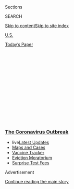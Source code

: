 <div id="app">

<div id="standalone-header">

<div class="interactive-masthead NYTAppHideMasthead css-qz70u6 e1suatyy0">

<div class="section css-ui9rw0 e1suatyy2">

<div class="css-eph4ug er09x8g0">

<div class="css-6n7j50">

</div>

<span class="css-1dv1kvn">Sections</span>

<div class="css-10488qs">

<span class="css-1dv1kvn">SEARCH</span>

</div>

[Skip to content](#site-content)[Skip to site
index](#site-index)

</div>

<div id="masthead-section-label" class="css-1wr3we4 eaxe0e00">

[U.S.](https://www.nytimes3xbfgragh.onion/section/us)

</div>

<div class="css-10698na e1huz5gh0">

</div>

</div>

<div id="masthead-bar-one" class="section hasLinks css-15hmgas e1csuq9d3">

<div class="css-uqyvli e1csuq9d0">

</div>

<div class="css-1uqjmks e1csuq9d1">

</div>

<div class="css-9e9ivx">

[](https://myaccount.nytimes3xbfgragh.onion/auth/login?response_type=cookie&client_id=vi)

</div>

<div class="css-1bvtpon e1csuq9d2">

[Today’s
Paper](https://www.nytimes3xbfgragh.onion/section/todayspaper)

</div>

</div>

</div>

<div class="css-1aor85t" style="opacity:0.000000001;z-index:-1;visibility:hidden">

<div class="css-1hqnpie">

<div class="css-epjblv">

<span class="css-17xtcya">[U.S.](/section/us)</span><span class="css-x15j1o">|</span><span class="css-fwqvlz">See
Which States and Cities Have Told Residents to Stay at
Home</span>

</div>

<div class="css-k008qs">

<div class="css-1iwv8en">

<span class="css-18z7m18"></span>

<div>

</div>

</div>

<span class="css-1n6z4y">https://nyti.ms/2y5j9LN</span>

<div class="css-1705lsu">

<div class="css-4xjgmj">

<div class="css-4skfbu" data-role="toolbar" data-aria-label="Social Media Share buttons, Save button, and Comments Panel with current comment count" data-testid="share-tools">

  - 
  - 
  - 
  - 
    
    <div class="css-6n7j50">
    
    </div>

  - 
  - 

</div>

</div>

</div>

</div>

</div>

</div>

<div class="css-mij9hh">

<div class="css-l9svim">

### [<span class="css-pa1jbp"><span class="css-1rxm0ex">The Coronavirus</span><span class="css-1rxm0ex"> Outbreak</span></span>](https://www.nytimes3xbfgragh.onion/news-event/coronavirus?name=styln-coronavirus-national&region=TOP_BANNER&block=storyline_menu_recirc&action=click&pgtype=Interactive&impression_id=dadc2200-f2ba-11ea-841f-fb518d5e9681&variant=undefined)

  - <span class="css-ousu42"><span class="css-12clwdu">live</span>[Latest
    Updates](https://www.nytimes3xbfgragh.onion/2020/09/09/world/covid-19-coronavirus.html?name=styln-coronavirus-national&region=TOP_BANNER&block=storyline_menu_recirc&action=click&pgtype=Interactive&impression_id=dadc2201-f2ba-11ea-841f-fb518d5e9681&variant=undefined)</span>
  - <span class="css-ousu42">[Maps and
    Cases](https://www.nytimes3xbfgragh.onion/interactive/2020/us/coronavirus-us-cases.html?name=styln-coronavirus-national&region=TOP_BANNER&block=storyline_menu_recirc&action=click&pgtype=Interactive&impression_id=dadc2202-f2ba-11ea-841f-fb518d5e9681&variant=undefined)</span>
  - <span class="css-ousu42">[Vaccine
    Tracker](https://www.nytimes3xbfgragh.onion/interactive/2020/science/coronavirus-vaccine-tracker.html?name=styln-coronavirus-national&region=TOP_BANNER&block=storyline_menu_recirc&action=click&pgtype=Interactive&impression_id=dadc4910-f2ba-11ea-841f-fb518d5e9681&variant=undefined)</span>
  - <span class="css-ousu42">[Eviction
    Moratorium](https://www.nytimes3xbfgragh.onion/2020/09/02/your-money/eviction-moratorium-covid.html?name=styln-coronavirus-national&region=TOP_BANNER&block=storyline_menu_recirc&action=click&pgtype=Interactive&impression_id=dadc4911-f2ba-11ea-841f-fb518d5e9681&variant=undefined)</span>
  - <span class="css-ousu42">[Surprise Test
    Fees](https://www.nytimes3xbfgragh.onion/2020/09/09/upshot/coronavirus-surprise-test-fees.html?name=styln-coronavirus-national&region=TOP_BANNER&block=storyline_menu_recirc&action=click&pgtype=Interactive&impression_id=dadc4912-f2ba-11ea-841f-fb518d5e9681&variant=undefined)</span>

</div>

</div>

<div id="top-wrapper" class="css-1sy8kpn">

<div id="top-slug" class="css-l9onyx">

Advertisement

</div>

[Continue reading the main
story](#after-top)

<div class="ad top-wrapper" style="text-align:center;height:100%;display:block;min-height:250px">

<div id="top" class="place-ad" data-position="top" data-size-key="top">

</div>

</div>

<div id="after-top">

</div>

</div>

<div class="css-11kjks6" data-role="region" data-aria-label="comments panel" tabindex="-1">

<div class="css-1h21wu5">

<div class="css-akb3vb">

<div>

<div class="css-1yip8nf">

## [Comments](#commentsContainer)

[See Which States and Cities Have Told Residents to Stay at Home]()[Skip
to Comments]()

<div class="css-c32q7m">

The comments section is closed. To submit a letter to the editor for
publication, write to <letters@NYTimes.com>.

</div>

</div>

<div class="css-1bxnhxc">

</div>

<div class="css-1yip8nf">

</div>

</div>

</div>

</div>

</div>

</div>

<div id="site-content" data-role="main">

# See Which States and Cities Have Told Residents to Stay at Home

<div class="css-1vegfwe interactive-byline-container">

By [<span class="css-1baulvz" itemprop="name">Sarah
Mervosh</span>](https://www.nytimes3xbfgragh.onion/by/sarah-mervosh),
[<span class="css-1baulvz" itemprop="name">Denise
Lu</span>](https://www.nytimes3xbfgragh.onion/by/denise-lu) and
[<span class="css-1baulvz last-byline" itemprop="name">Vanessa
Swales</span>](https://www.nytimes3xbfgragh.onion/by/vanessa-swales)Updated
April 20,
2020

</div>

<div id="interactive-standalone-sharetools" class="css-wkcogx">

<div>

<div class="interactive-sharetools css-9z2bwm" data-role="toolbar" data-aria-label="Social Media Share buttons, Save button, and Comments Panel with current comment count" data-testid="share-tools">

  - 
  - 
  - 
  - 
    
    <div class="css-6n7j50">
    
    </div>

  - *<span class="css-1dtr3u3">221</span>*

</div>

</div>

</div>

<div id="coronavirus-stay-at-home-order" class="section interactive-standard interactive-content interactive-size-scoop css-uc81c" data-id="100000007050012">

<div class="css-17ih8de interactive-body">

<div class="g-story g-freebird g-max-limit" data-prd-dropzone-below-masthead="100000006938224" data-preview-slug="2020-03-23-stay-at-home-orders">

This page is no longer being updated. Visit [this
page](https://www.nytimes3xbfgragh.onion/interactive/2020/us/states-reopen-map-coronavirus.html)
to see the latest.

<div class="g-asset g-graphic" style="max-width: 945px">

<div class="map-container isloading">

<div class="mapkey-container">

<div class="mapkey-wrap">

<span class="swatch full"><span></span> Statewide order</span>
<span class="swatch partial"><span></span> Order in parts of
state</span>

</div>

Click a state to see more detail

</div>

<div class="map-wrap">

</div>

</div>

</div>

In a desperate race to stunt the spread of the coronavirus, millions of
Americans have been asked to do what would have been unthinkable only a
few months ago: Don’t go to work, don’t go to school, don’t leave the
house at all, unless you have to.

The directives to keep people at home, which [began in
California](https://www.nytimes3xbfgragh.onion/2020/03/20/us/coronavirus-california-stay-at-home-order.html)
in mid-March, quickly swept the nation. Today, residents in a vast
majority of states, [the Navajo
Nation](https://navajotimes.com/reznews/covid-cases-now-at-29-people-not-heeding-stay-at-home-warning/)
and many cities and counties are under instructions to stay at home as
much as possible, in an act of solidarity that public health experts say
is crucial to controlling the virus.

<div class="g-asset g-graphic g-summary" style="max-width: 600px">

This means at least <span class="sum-pop">316 million people</span> in
at least <span class="sum-state">42 states</span>,
<span class="sum-county">three counties</span>,
<span class="sum-city">10 cities</span>, <span class="sum-D.C.">the
District of Columbia</span> and <span class="sum-territory">Puerto
Rico</span> are being urged to stay home.

</div>

See how the directives spread across the country:

<div class="g-asset g-graphic" style="max-width: 1050px">

<div class="multiples-container">

</div>

<div class="g-source">

<span class="g-credit">Source: Times research, local governments and
news reports.</span>

</div>

</div>

The orders — or lack thereof — have divided the American public. In a
handful of more rural states — Arkansas, Iowa, Nebraska, North Dakota
and South Dakota — governors held off on imposing stay-at-home orders,
favoring other restrictions [amid intense pressure to take stricter
action](https://www.nytimes3xbfgragh.onion/2020/04/03/us/coronavirus-states-without-stay-home.html).
A few other states have partial orders in place, issued locally by
cities or counties.

In other states, the orders to stay at home have lasted for weeks,
drawing political ire and intensifying concerns about the economy. Some
conservative demonstrators have even taken to statehouses and city
streets, [in defiance of the stay-at-home orders they are
protesting](https://www.nytimes3xbfgragh.onion/2020/04/16/us/coronavirus-rules-protests.html).

Still, the number of Americans under instructions to stay at home has
persisted at an astonishing level this spring, accounting for a stunning
95 percent of the population.

Here is a guide to how the orders affect each state in the list below.

<div class="g-asset g-graphic" style="max-width: 600px">

<div class="select-wrap">

Choose a state Alabama Alaska Arizona California Colorado Connecticut
Delaware District of Columbia Florida Georgia Hawaii Idaho Illinois
Indiana Kansas Kentucky Louisiana Maine Maryland Massachusetts Michigan
Minnesota Mississippi Missouri Montana Nevada New Hampshire New Jersey
New Mexico New York North Carolina Ohio Oklahoma Oregon Pennsylvania
Puerto Rico Rhode Island South Carolina Tennessee Texas Utah Vermont
Virginia Washington West Virginia Wisconsin Wyoming

</div>

</div>

<div class="g-asset g-graphic" style="max-width: 600px">

<div class="list-wrap">

<div id="item-AL" class="state-wrap statewide" data-state="AL">

### Alabama <span class="l-population">About 4.9 million people</span>

Gov. Kay Ivey had resisted a statewide order, saying that she wanted to
balance the health of the state's residents with the health of the
economy. "We are not California," she said on a conference call with
reporters, according to AL.com. But after Birmingham, the largest city
in the state, issued a shelter-in-place order for its residents, and
amid growing pressure, the governor issued a statewide order. “You need
to understand we are past urging people to stay at home," she said. "It
is now the law.”

<div class="place-wrap" data-place="">

Stay at home<span class="l-date">, effective April 4 at 5 p.m.</span>

<span class="l-link linklocalnews">[Read local
coverage](https://www.al.com/news/2020/04/gov-kay-ivey-to-give-update-on-coronavirus-response.html)</span>

</div>

</div>

<div id="item-AK" class="state-wrap statewide" data-state="AK">

### Alaska <span class="l-population">About 737,000 people</span>

"We crossed a line today," Gov. Mike Dunleavy said, issuing instructions
for people to stay home or remain six feet or more from one another when
outside. The mayor of Anchorage had previously asked residents to
"hunker down."

<div class="place-wrap" data-place="">

Stay at home<span class="l-date">, effective March 28 at 5 p.m.</span>

<span class="l-link linkorder">[See
announcement](http://dhss.alaska.gov/News/Documents/press/2020/FAQs_03272020-SOA-COVID-19-Health-Mandate-011-012.pdf)</span>
| <span class="s-link linklocalnews">[Read local
coverage](https://www.adn.com/alaska-news/2020/03/27/anchorage-sees-first-covid-19-death-in-alaska-hospital-officials-say/)</span>

</div>

</div>

<div id="item-AZ" class="state-wrap statewide" data-state="AZ">

### Arizona <span class="l-population">About 7.2 million people</span>

Gov. Doug Ducey said he issued the order at the recommendation of health
officials. "I’m grateful to everyone making adjustments to fight this
virus and protect others," he said. "We need to keep these efforts up."

<div class="place-wrap" data-place="">

Stay at home<span class="l-date">, effective March 31 at 5 p.m.</span>

<span class="l-link linkorder">[See
announcement](https://azgovernor.gov/governor/news/2020/03/new-executive-order-stay-home-stay-healthy-stay-connected)</span>
| <span class="s-link linklocalnews">[Read local
coverage](https://www.azcentral.com/story/news/local/arizona-health/2020/03/30/arizona-coronavirus-stay-home-order-issued-gov-doug-ducey/5088109002/)</span>

</div>

</div>

<div id="item-CA" class="state-wrap statewide" data-state="CA">

### California <span class="l-population">About 39.6 million people</span>

California, America’s most populous state, was the first to order all
residents to stay home. Others quickly followed suit. “This is not a
permanent state, this is a moment in time,” Gov. Gavin Newsom said. “We
will look back at these decisions as pivotal.”

<div class="place-wrap" data-place="">

Stay at home<span class="l-date">, effective March 19</span>

<span class="l-link linkorder">[See
announcement](https://covid19.ca.gov/img/Executive-Order-N-33-20.pdf)</span>
| <span class="s-link linklocalnews">[Read local
coverage](https://www.latimes.com/california/story/2020-03-20/coronavirus-and-california-landmarks-empty-and-surreal)</span>

</div>

</div>

<div id="item-CO" class="state-wrap statewide" data-state="CO">

### Colorado <span class="l-population">About 5.7 million people</span>

A number of counties and cities in the state, including Denver and
Boulder, had issued their own stay-at-home orders, but Gov. Jared Polis
also issued a statewide order, reiterating the need for everyone to stay
at home. “We owe it to ourselves and our fellow Americans in order to
save lives,” he said.

<div class="place-wrap" data-place="">

Stay at home<span class="l-date">, effective March 26 at 6 a.m.</span>

<span class="l-link linkorder">[See
announcement](https://twitter.com/GovofCO/status/1242943191394877441?s=20)</span>
| <span class="s-link linklocalnews">[Read local
coverage](https://gazette.com/news/colorado-stay-at-home-order-issued-by-gov-polis-wednesday/article_7b3e0834-6ed7-11ea-84db-678f7b49011f.html)</span>

</div>

</div>

<div id="item-CT" class="state-wrap statewide" data-state="CT">

### Connecticut <span class="l-population">About 3.6 million people</span>

“At this critical time it is essential that everyone just stay home,”
Gov. Ned Lamont said.

<div class="place-wrap" data-place="">

Stay at home<span class="l-date">, effective March 23 at 8 p.m.</span>

<span class="l-link linkorder">[See
announcement](https://portal.ct.gov/Office-of-the-Governor/News/Press-Releases/2020/03-2020/Governor-Lamont-Signs-Executive-Order-Asking-Connecticut-Businesses-and-Residents-Stay-Safe)</span>
| <span class="s-link linklocalnews">[Read local
coverage](https://www.courant.com/coronavirus/hc-news-coronavirus-update-0320-20200320-m5oro7ss3vb3nlqsormcmt6nty-story.html)</span>

</div>

</div>

<div id="item-DE" class="state-wrap statewide" data-state="DE">

### Delaware <span class="l-population">About 973,000 people</span>

“I don’t want Delaware to be the example of what not to do in response
to this crisis,” Gov. John Carney said.

<div class="place-wrap" data-place="">

Shelter in place<span class="l-date">, effective March 24 at 8
a.m.</span>

<span class="l-link linkorder">[See
announcement](https://governor.delaware.gov/wp-content/uploads/sites/24/2020/03/Fifth-Modification-to-State-of-Emergency-03222020.pdf)</span>
| <span class="s-link linklocalnews">[Read local
coverage](https://www.delawareonline.com/story/news/coronavirus-in-delaware/2020/03/22/coronavirus-delaware-count-up-47-confirmed-cases-state/2894015001/)</span>

</div>

</div>

<div id="item-DC" class="state-wrap statewide" data-state="DC">

### District of Columbia <span class="l-population">About 702,000 people</span>

Mayor Muriel E. Bowser issued a stay-at-home order for all residents,
joining the nearby states of Maryland and Virginia in a move that
virtually shut down the nation's capital region. "Many people want to
know how they can help right now," the mayor said. "For most people this
is how — by staying home."

<div class="place-wrap" data-place="">

Stay at home<span class="l-date">, effective April 1 at 12:01
a.m.</span>

<span class="l-link linkorder">[See
announcement](https://coronavirus.dc.gov/stayhome)</span> |
<span class="s-link linklocalnews">[Read local
coverage](https://www.washingtonpost.com/dc-md-va/2020/03/30/coronavirus-dc-maryland-virginia-live-updates/)</span>

</div>

</div>

<div id="item-FL" class="state-wrap statewide" data-state="FL">

### Florida <span class="l-population">About 21.5 million people</span>

Gov. Ron DeSantis, who for weeks resisted more stringent statewide
measures even as cities and counties took action, announced that he
would order the state’s more than 21 million residents to largely stay
at home. The governor said he started coming around to the necessity of
a statewide order once the White House extended national guidelines to
combat the coronavirus until April 30. “To me, that was, ’People aren’t
just going to back to work,’” Mr. DeSantis said at a news conference in
Tallahassee, the state capital. “That’s a national pause button.”

<div class="place-wrap" data-place="">

Stay at home<span class="l-date">, effective April 3 at 12:01
a.m.</span>

<span class="l-link linklocalnews">[Read local
coverage](https://www.tampabay.com/news/health/2020/04/01/florida-gov-ron-desantis-issues-statewide-stay-at-home-order/)</span>

</div>

</div>

<div id="item-GA" class="state-wrap statewide" data-state="GA">

### Georgia <span class="l-population">About 10.6 million people</span>

Gov. Brian Kemp announced that he would issue a statewide order for all
residents to shelter in place, following a similar stay-at-home order in
Atlanta and other areas. He said he made the decision, in part, after
learning that many people without symptoms are transmitting the virus.
"At this point," he said, "I think it's the right thing to do."

<div class="place-wrap" data-place="">

Shelter in place<span class="l-date">, effective April 3</span>

<span class="l-link linklocalnews">[Read local
coverage](https://www.ajc.com/blog/politics/breaking-georgia-governor-orders-shelter-place-curb-coronavirus/vdAoWkjq39W2usr9e8W8BL/)</span>

</div>

</div>

<div id="item-HI" class="state-wrap statewide" data-state="HI">

### Hawaii <span class="l-population">About 1.4 million people</span>

As in other states, there are exceptions to the stay-at-home order in
Hawaii, including leaving the house to go surfing and swimming. But the
governor's office said violations could be punishable by a fine of up to
$5,000, or as much as one year in jail. “The threat of COVID-19 is
unprecedented and requires aggressive action," Gov. David Ige said.

<div class="place-wrap" data-place="">

Stay at home<span class="l-date">, effective March 25 at 12:01
a.m.</span>

<span class="l-link linkorder">[See
announcement](https://governor.hawaii.gov/wp-content/uploads/2020/03/2003162-ATG_Third-Supplementary-Proclamation-for-COVID-19-signed.pdf)</span>
| <span class="s-link linklocalnews">[Read local
coverage](https://www.hawaiinewsnow.com/2020/03/24/live-governor-expected-issue-statewide-stay-at-home-order-coronavirus-cases-swell/)</span>

</div>

</div>

<div id="item-ID" class="state-wrap statewide" data-state="ID">

### Idaho <span class="l-population">About 1.8 million people</span>

“Our health care and public safety workers are putting themselves in
harm’s way to respond to the coronavirus emergency, and we owe it to
them to do our part by following this statewide stay-home order,” Gov.
Brad Little said.

<div class="place-wrap" data-place="">

Stay at home<span class="l-date">, effective March 25 at 1:30
p.m.</span>

<span class="l-link linkorder">[See
announcement](https://coronavirus.idaho.gov/statewide-stay-home-order/)</span>
| <span class="s-link linklocalnews">[Read local
coverage](https://amp.idahostatesman.com/news/coronavirus/article241495446.html)</span>

</div>

</div>

<div id="item-IL" class="state-wrap statewide" data-state="IL">

### Illinois <span class="l-population">About 12.7 million people</span>

“I don’t come to this decision easily,” Gov. J.B. Pritzker said. “I
fully recognize that, in some cases, I am choosing between people’s
lives and saving people’s livelihood. But ultimately, you can’t have a
livelihood if you don’t have your life.”

<div class="place-wrap" data-place="">

Stay at home<span class="l-date">, effective March 21 at 5 p.m.</span>

<span class="l-link linkorder">[See
announcement](https://www2.illinois.gov/Pages/news-item.aspx?ReleaseID=21288)</span>
| <span class="s-link linklocalnews">[Read local
coverage](https://www.chicagotribune.com/coronavirus/ct-coronavirus-illinois-shelter-in-place-lockdown-order-20200320-teedakbfw5gvdgmnaxlel54hau-story.html)</span>

</div>

</div>

<div id="item-IN" class="state-wrap statewide" data-state="IN">

### Indiana <span class="l-population">About 6.7 million people</span>

Gov. Eric J. Holcomb asked "Hoosiers to hunker down." He added: “You
must be part of the solution, not the problem.”

<div class="place-wrap" data-place="">

Stay at home<span class="l-date">, effective March 24 at 11:59
p.m.</span>

<span class="l-link linkorder">[See
announcement](https://www.in.gov/gov/3232.htm)</span> |
<span class="s-link linklocalnews">[Read local
coverage](https://www.indystar.com/story/news/health/2020/03/23/indiana-coronavirus-updates-indianapolis-covid-19-latest-news/2896967001/)</span>

</div>

</div>

<div id="item-KS" class="state-wrap statewide" data-state="KS">

### Kansas <span class="l-population">About 2.9 million people</span>

After several municipalities in Kansas issued stay-at-home instructions
in quick succession, including in the greater Kansas City region, Gov.
Laura Kelly issued a statewide order. "While I left these decisions to
local health departments as long as possible," she said, "the reality is
that the patchwork approach that has developed is inconsistent and is a
recipe for chaos."

<div class="place-wrap" data-place="">

Stay at home<span class="l-date">, effective March 30 at 12:01
a.m.</span>

<span class="l-link linkorder">[See
announcement](https://governor.kansas.gov/governor-kelly-issues-temporary-statewide-stay-home-order-in-ongoing-effort-to-combat-covid-19/)</span>
| <span class="s-link linklocalnews">[Read local
coverage](https://www.cjonline.com/news/20200328/kansas-coronavirus-update-gov-laura-kelly-imposes-statewide-stay-at-home-order-state-logs-5th-death-261-cases)</span>

</div>

</div>

<div id="item-KY" class="state-wrap statewide" data-state="KY">

### Kentucky <span class="l-population">About 4.5 million people</span>

Gov. Andy Beshear ordered all non-essential businesses to stop operating
in-person services by March 26 and urged residents to stay "healthy at
home." In a news conference on March 27, he clarified that the state's
campaign amounted to telling residents to stay home. "That doesn't mean
you need to cower down in your home," he said. But "you stay at home,
unless you are getting groceries or other supplies that you may need." 

<div class="place-wrap" data-place="">

Healthy at home<span class="l-date">, effective March 26 at 8
p.m.</span>

<span class="l-link linkorder">[See
announcement](https://kentucky.gov/Pages/Activity-stream.aspx?n=GovernorBeshear&prId=105)</span>
| <span class="s-link linklocalnews">[Read local
coverage](https://www.courier-journal.com/story/news/local/2020/03/23/coronavirus-kentucky-healthy-at-home-shelter-in-place-andy-beshear/2899060001/)</span>

</div>

</div>

<div id="item-LA" class="state-wrap statewide" data-state="LA">

### Louisiana <span class="l-population">About 4.6 million people</span>

“If we want to flatten the curve, we have to take action today,” Gov.
John Bel Edwards said. New Orleans had previously issued its own order.

<div class="place-wrap" data-place="">

Stay at home<span class="l-date">, effective March 23 at 5 p.m.</span>

<span class="l-link linkorder">[See
announcement](https://gov.louisiana.gov/assets/Proclamations/2020/JBE-33-2020.pdf)</span>
| <span class="s-link linklocalnews">[Read local
coverage](https://www.theadvocate.com/baton_rouge/news/coronavirus/article_922869e8-6c6d-11ea-aeee-6b6fd5e8f4bd.html)</span>

</div>

</div>

<div id="item-ME" class="state-wrap statewide" data-state="ME">

### Maine <span class="l-population">About 1.3 million people</span>

“We are in the midst of one of the greatest public health crises this
world has seen in more than a century," Gov. Janet Mills said. "This
virus will continue to sicken people across our state; our cases will
only grow, and more people will die. I say this to be direct, to be as
honest with you as I can. Because saving lives will depend on us.”

<div class="place-wrap" data-place="">

Stay at home<span class="l-date">, effective April 2 at 12:01
a.m.</span>

<span class="l-link linkorder">[See
announcement](https://www.maine.gov/governor/mills/sites/maine.gov.governor.mills/files/inline-files/An%20Order%20Regarding%20Further%20Restrictions%20on%20Public%20Contact%20and%20Movement%2C%20Schools%2C%20Vehicle%20Travel%20and%20Retail%20Business%20Operations.pdf)</span>
| <span class="s-link linklocalnews">[Read local
coverage](https://www.wabi.tv/content/news/Gov-Mills-issues-stay-at-home-order-for-Maine-569260011.html)</span>

</div>

</div>

<div id="item-MD" class="state-wrap statewide" data-state="MD">

### Maryland <span class="l-population">About 6 million people</span>

Citing a drastic uptick in cases and deaths in Maryland and the United
States, Gov. Larry Hogan issued a statewide stay-at-home order. "We are
no longer asking or suggesting that Marylanders stay home," he said. "We
are directing them to do so."

<div class="place-wrap" data-place="">

Stay at home<span class="l-date">, effective March 30 at 8 p.m.</span>

<span class="l-link linkorder">[See
announcement](https://governor.maryland.gov/2020/03/30/as-covid-19-crisis-escalates-in-capital-region-governor-hogan-issues-stay-at-home-order-effective-tonight/)</span>
| <span class="s-link linklocalnews">[Read local
coverage](https://www.baltimoresun.com/coronavirus/bs-md-stay-at-home-hogan-covid-19-20200330-pmid22rvirdwbppx4xpgjadoim-story.html)</span>

</div>

</div>

<div id="item-MA" class="state-wrap statewide" data-state="MA">

### Massachusetts <span class="l-population">About 6.9 million people</span>

Gov. Charlie Baker stopped short of declaring a formal order, but
announced an advisory for residents to stay home. “I do not believe I
can or should order U.S. citizens to be confined to their home for days
on end,” he said. “It doesn’t make sense from a public health point of
view, and it’s not realistic.”

<div class="place-wrap" data-place="">

Stay at home advisory<span class="l-date">, effective March 24 at 12
p.m.</span>

<span class="l-link linkorder">[See
announcement](https://www.mass.gov/news/governor-charlie-baker-orders-all-non-essential-businesses-to-cease-in-person-operation)</span>
| <span class="s-link linklocalnews">[Read local
coverage](https://www.bostonglobe.com/2020/03/23/metro/list-what-can-stay-open-during-bakers-stay-at-home-advisory/)</span>

</div>

</div>

<div id="item-MI" class="state-wrap statewide" data-state="MI">

### Michigan <span class="l-population">About 10 million people</span>

“Without a comprehensive national strategy, we, the states, must take
action,” Gov. Gretchen Whitmer said, urging residents to stay home.

<div class="place-wrap" data-place="">

Stay at home<span class="l-date">, effective March 24 at 12:01
a.m.</span>

<span class="l-link linkorder">[See
announcement](https://www.michigan.gov/whitmer/0,9309,7-387-90499_90705-522626--,00.html)</span>
| <span class="s-link linklocalnews">[Read local
coverage](https://www.freep.com/story/news/local/michigan/2020/03/23/michigan-shelter-in-place-order-coronavirus/2887578001/)</span>

</div>

</div>

<div id="item-MN" class="state-wrap statewide" data-state="MN">

### Minnesota <span class="l-population">About 5.6 million people</span>

Gov. Tim Walz emphasized the need to slow the spread of the virus over
time and not overwhelm hospitals in Minnesota. "We are asking you —
because it is going to take cooperation and collaboration — stay home,"
he said.

<div class="place-wrap" data-place="">

Stay at home<span class="l-date">, effective March 27 at 11:59
p.m.</span>

<span class="l-link linkorder">[See
announcement](https://mn.gov/governor/covid-19/)</span> |
<span class="s-link linklocalnews">[Read local
coverage](https://www.startribune.com/gov-tim-walz-to-order-new-covid-19-restrictions-on-minnesotans/569095212/)</span>

</div>

</div>

<div id="item-MS" class="state-wrap statewide" data-state="MS">

### Mississippi <span class="l-population">About 3 million people</span>

Gov. Tate Reeves announced a shelter-in-place order and asked all
residents to take enforcement seriously. "If you will self-enforce this,
it will go a long way to slowing the spread," he said.

<div class="place-wrap" data-place="">

Shelter in place<span class="l-date">, effective April 3 at 5
p.m.</span>

<span class="l-link linkorder">[See
announcement](https://yallpolitics.com/2020/04/01/mississippi-governor-tate-reeves-orders-statewide-shelter-at-home/unnamed-13-2/)</span>
| <span class="s-link linklocalnews">[Read local
coverage](https://yallpolitics.com/2020/04/01/mississippi-governor-tate-reeves-orders-statewide-shelter-in-place/)</span>

</div>

</div>

<div id="item-MO" class="state-wrap statewide" data-state="MO">

### Missouri <span class="l-population">About 6.1 million people</span>

Residents in the Kansas City, St. Louis and St. Louis County areas were
among those under instructions to stay at home before Gov. Mike Parson
issued a statewide order. The governor had previously rejected the step,
but issued the order to "stay ahead of the battle."

<div class="place-wrap" data-place="">

Stay at home<span class="l-date">, effective April 6 at 12:01
a.m.</span>

<span class="l-link linkorder">[See
announcement](https://twitter.com/GovParsonMO/status/1246196795107160064?s=20)</span>
| <span class="s-link linklocalnews">[Read local
coverage](https://www.kansascity.com/news/politics-government/article241743921.html)</span>

</div>

</div>

<div id="item-MT" class="state-wrap statewide" data-state="MT">

### Montana <span class="l-population">About 1.1 million people</span>

"We cannot rebuild our economic strength without doing everything we can
now to flatten the curve and slow the spread of this virus," Gov. Steve
Bullock said.

<div class="place-wrap" data-place="">

Stay at home<span class="l-date">, effective March 28 at 12:01
a.m.</span>

<span class="l-link linkorder">[See
announcement](https://covid19.mt.gov/Portals/223/Documents/Stay%20at%20Home%20Directive.pdf?ver=2020-03-26-173332-177)</span>
| <span class="s-link linklocalnews">[Read local
coverage](https://helenair.com/news/state-and-regional/govt-and-politics/montana-sees-first-covid--death-residents-ordered-to-stay/article_f92d251e-cfe6-5e99-ab9f-0aa9dd433b91.html)</span>

</div>

</div>

<div id="item-NV" class="state-wrap statewide" data-state="NV">

### Nevada <span class="l-population">About 3.1 million people</span>

Gov. Steve Sisolak had shut down all nonessential businesses and
encouraged residents to stay home for weeks before issuing a formal
order, codifying a message he had been trying to send for weeks: "STAY
HOME for our State," he said on Twitter.

<div class="place-wrap" data-place="">

Stay at home<span class="l-date">, effective April 1</span>

<span class="l-link linkorder">[See
announcement](https://nvhealthresponse.nv.gov/wp-content/uploads/2020/04/Declaration-of-Emergency-Directive-010-Stay-at-Home-3-31-20.pdf)</span>
| <span class="s-link linklocalnews">[Read local
coverage](https://www.reviewjournal.com/news/politics-and-government/nevada/sisolak-issues-stay-at-home-order-1996415/)</span>

</div>

</div>

<div id="item-NH" class="state-wrap statewide" data-state="NH">

### New Hampshire <span class="l-population">About 1.4 million people</span>

Gov. Chris Sununu had earlier described a stay-at-home order as not a
"practical ask" of residents, but later put one in place. "We can't
stress this enough — you should stay at your house unless absolutely
necessary," he said.

<div class="place-wrap" data-place="">

Stay at home<span class="l-date">, effective March 27 at 11:59
p.m.</span>

<span class="l-link linkorder">[See
announcement](https://www.governor.nh.gov/news-media/emergency-orders/documents/emergency-order-17-1.pdf)</span>
| <span class="s-link linklocalnews">[Read local
coverage](https://www.concordmonitor.com/Thursday-update-NH-covid-cases-disease-spread-33554702)</span>

</div>

</div>

<div id="item-NJ" class="state-wrap statewide" data-state="NJ">

### New Jersey <span class="l-population">About 8.9 million people</span>

“We know the virus spreads through person-to-person contact, and the
best way to prevent further exposure is to limit our public
interactions,” Gov. Phil Murphy said.

<div class="place-wrap" data-place="">

Stay at home<span class="l-date">, effective March 21 at 9 p.m.</span>

<span class="l-link linkorder">[See
announcement](https://nj.gov/infobank/eo/056murphy/pdf/EO-107.pdf)</span>
| <span class="s-link linklocalnews">[Read local
coverage](https://www.nj.com/coronavirus/2020/03/new-jersey-lockdown-rules-what-residents-need-to-know-about-stay-at-home-order.html)</span>

</div>

</div>

<div id="item-NM" class="state-wrap statewide" data-state="NM">

### New Mexico <span class="l-population">About 2.1 million people</span>

Addressing questions about whether she was issuing a shelter-in-place
order, Gov. Michelle Lujan Grisham said that “the tantamount effect of
what we’re doing is basically the same.” She added: “This is quite
frankly an instruction to stay home.”

<div class="place-wrap" data-place="">

Stay at home<span class="l-date">, effective March 24 at 8 a.m.</span>

<span class="l-link linkorder">[See
announcement](https://www.governor.state.nm.us/wp-content/uploads/2020/03/COVID-19-DOH-Order-fv.pdf)</span>
| <span class="s-link linklocalnews">[Read local
coverage](https://www.abqjournal.com/1435599/lujan-grisham-to-announce-stay-at-home-instruction.html)</span>

</div>

</div>

<div id="item-NY" class="state-wrap statewide" data-state="NY">

### New York <span class="l-population">About 19.5 million people</span>

Gov. Andrew M. Cuomo has shied away from the language of a
shelter-in-place order, which he said evoked images of shooter
situations or nuclear war. “Words matter,” the governor said, instead
describing it as putting all of New York on pause. “This is the most
drastic action we can take,” he said.

<div class="place-wrap" data-place="">

Stay at home<span class="l-date">, effective March 22 at 8 p.m.</span>

<span class="l-link linkorder">[See
announcement](https://coronavirus.health.ny.gov/new-york-state-pause)</span>
| <span class="s-link linklocalnews">[Read local
coverage](https://www.nytimes3xbfgragh.onion/article/what-is-shelter-in-place-coronavirus.html)</span>

</div>

</div>

<div id="item-NC" class="state-wrap statewide" data-state="NC">

### North Carolina <span class="l-population">About 10.4 million people</span>

A number of cities and counties in North Carolina had already ordered
their residents to stay home, but Gov. Roy Cooper made it official
statewide. "Even if you don’t think you have to worry about yourself,
consider our nurses, doctors, custodial staff & other hospital workers
who will be stretched beyond their capacity if we are unable to slow the
spread of this disease," he said on Twitter.

<div class="place-wrap" data-place="">

Stay at home<span class="l-date">, effective March 30 at 5 p.m.</span>

<span class="l-link linkorder">[See
announcement](https://twitter.com/NC_Governor/status/1243629131646078976?s=20)</span>
| <span class="s-link linklocalnews">[Read local
coverage](https://www.newsobserver.com/news/coronavirus/article241469211.html)</span>

</div>

</div>

<div id="item-OH" class="state-wrap statewide" data-state="OH">

### Ohio <span class="l-population">About 11.7 million people</span>

Gov. Mike DeWine has been notably aggressive in his response to the
coronavirus, and Ohio was among the first wave of states to adopt this
measure. “We haven’t faced an enemy like we are facing today in 102
years,” he said. “We are at war.”

<div class="place-wrap" data-place="">

Stay at home<span class="l-date">, effective March 23 at 11:59
pm.</span>

<span class="l-link linkorder">[See
announcement](https://content.govdelivery.com/attachments/OHOOD/2020/03/22/file_attachments/1407840/Stay%20Home%20Order.pdf)</span>
| <span class="s-link linklocalnews">[Read local
coverage](https://www.dispatch.com/news/20200322/coronavirus-ohio-issues-stay-at-home-order-allows-only-essential-businesses-and-day-cares-at-6-children-per-room)</span>

</div>

</div>

<div id="item-OK" class="state-wrap" data-state="OK">

### Oklahoma

Gov. Kevin Stitt has told older and vulnerable people across Oklahoma to
stay home, but mayors in the state's major cities, including Oklahoma
City, Tulsa and Norman, ordered all residents to do so. "We want to
leave no doubt," Mayor David Holt of Oklahoma City said. "The safest
course of action during this public health crisis is to stay home."

<div class="place-wrap" data-place="">

Ardmore <span class="l-population">About 25,000 people</span>

Shelter in place<span class="l-date">, effective April 6 at 11:59
p.m.</span>

<span class="l-link linkorder">[See
announcement](https://www.ardmorecity.org/DocumentCenter/View/2193/emergency-resolution?bidId=)</span>
| <span class="s-link linklocalnews">[Read local
coverage](http://www.kten.com/story/41982515/ardmore-residents-ordered-to-shelter-in-place)</span>

</div>

<div class="place-wrap" data-place="">

Claremore <span class="l-population">About 19,000 people</span>

Stay at home<span class="l-date">, effective April 6 at 8 a.m.</span>

<span class="l-link linkorder">[See
announcement](https://www.claremorecity.com/DocumentCenter/View/4999/Emergency-Management-Order-3)</span>
| <span class="s-link linklocalnews">[Read local
coverage](https://ktul.com/news/local/claremore-issues-stay-at-home-order)</span>

</div>

<div class="place-wrap" data-place="">

Edmond <span class="l-population">About 93,000 people</span>

Shelter in place<span class="l-date">, effective March 30 at 11:59
p.m.</span>

<span class="l-link linkorder">[See
announcement](http://edmondok.com/1568/COVID-19-Coronavirus-Information)</span>
| <span class="s-link linklocalnews">[Read local
coverage](https://www.edmondsun.com/news/shelter-in-place-close-non-essential-businesses-in-edmond/article_9351d77a-72ec-11ea-baf9-efe3ccd9894e.html)</span>

</div>

<div class="place-wrap" data-place="">

Moore <span class="l-population">About 62,000 people</span>

Shelter in place<span class="l-date">, effective April 4 at 11:59
p.m.</span>

<span class="l-link linkorder">[See
announcement](https://www.cityofmoore.com/uploads/Parks/EMERGENCY-PROCLAMATION-00382020.pdf)</span>
| <span class="s-link linklocalnews">[Read local
coverage](https://www.normantranscript.com/news/local_news/moore-issues-shelter-in-place-order-schools-update-distance-learning/article_e429efb1-025d-54ea-bc4c-d5afbcf1799f.html)</span>

</div>

<div class="place-wrap" data-place="">

Norman <span class="l-population">About 123,000 people</span>

Stay at home<span class="l-date">, effective March 25 at 11:59
p.m.</span>

<span class="l-link linkorder">[See
announcement](https://static1.squarespace.com/static/5e73c3526ab9182890fd4c29/t/5e7a745761495f27e26b1e5c/1585083479590/Proclamation+2020-04.pdf)</span>
| <span class="s-link linklocalnews">[Read local
coverage](https://oklahoman.com/article/5658480/coronavirus-in-oklahoma-norman-mayor-to-announce-shelter-in-place-order)</span>

</div>

<div class="place-wrap" data-place="">

Oklahoma City <span class="l-population">About 649,000 people</span>

Shelter in place<span class="l-date">, effective March 28 at 11:59
p.m.</span>

<span class="l-link linkorder">[See
announcement](https://www.okc.gov/Home/Components/News/News/3321/18)</span>
| <span class="s-link linklocalnews">[Read local
coverage](https://oklahoman.com/article/5658851/coronavirus-in-oklahoma-oklahoma-city-to-implement-shelter-in-place-order)</span>

</div>

<div class="place-wrap" data-place="">

Sallisaw <span class="l-population">About 9,000 people</span>

Shelter in place<span class="l-date">, effective April 4 at 11:59
p.m.</span>

<span class="l-link linkorder">[See
announcement](http://www.sallisawok.org/DocumentCenter/View/1505/COVID19PROCLAMATIONSallisaw)</span>
| <span class="s-link linklocalnews">[Read local
coverage](https://www.4029tv.com/article/sallisaw-mayor-orders-people-to-shelter-in-place/32038696)</span>

</div>

<div class="place-wrap" data-place="">

Stillwater <span class="l-population">About 50,000 people</span>

Shelter in place<span class="l-date">, effective March 30 at 11:59
p.m.</span>

<span class="l-link linkorder">[See
announcement](http://stillwater.org/files/news-releases/covid-declarations/copiers_20200330_114236.pdf)</span>
| <span class="s-link linklocalnews">[Read local
coverage](https://www.stwnewspress.com/covid-19/shelter-in-place-for-stillwater-going-into-effect-just-before/article_245f9bd0-72b6-11ea-8fc8-63cef71d9e5e.html)</span>

</div>

<div class="place-wrap" data-place="">

Tulsa <span class="l-population">About 401,000 people</span>

Shelter in place<span class="l-date">, effective March 28 at 11:59
p.m.</span>

<span class="l-link linkorder">[See
announcement](http://www.cityoftulsa.org/media/12617/2020-04.pdf)</span>
| <span class="s-link linklocalnews">[Read local
coverage](https://www.tulsaworld.com/news/not-a-recommendation-mayor-g-t-bynum-issues-shelter-in/article_5d2fda2b-0b00-5119-80fd-a3f25e7cde81.html)</span>

</div>

</div>

<div id="item-OR" class="state-wrap statewide" data-state="OR">

### Oregon <span class="l-population">About 4.2 million people</span>

Gov. Kate Brown took the action after seeing the state’s scenic trails
and beaches packed with people over the weekend. “If you're still not
sure about an activity, skip it,” she said. “Staying home will save
lives.”

<div class="place-wrap" data-place="">

Stay at home<span class="l-date">, effective March 23</span>

<span class="l-link linkorder">[See
announcement](https://govsite-assets.s3.amazonaws.com/jkAULYKcSh6DoDF8wBM0_EO%2020-12.pdf)</span>
| <span class="s-link linklocalnews">[Read local
coverage](https://www.oregonlive.com/coronavirus/2020/03/its-a-matter-of-life-or-death-gov-kate-brown-begs-oregonians-to-stay-home-as-people-crowd-coast-gorge.html)</span>

</div>

</div>

<div id="item-PA" class="state-wrap statewide" data-state="PA">

### Pennsylvania <span class="l-population">About 12.8 million people</span>

Starting March 23, Gov. Tom Wolf began ordering an expanding number of
counties to stay at home, including in the Philadelphia and Pittsburgh
regions. On April 1, he announced he was enacting the order statewide.
“We appreciate the shared sacrifice of all 12.8 million
Pennsylvanians," he said. "We are in this together."

<div class="place-wrap" data-place="">

Stay at home<span class="l-date">, effective April 1 at 8 p.m.</span>

<span class="l-link linkorder">[See
announcement](https://www.governor.pa.gov/wp-content/uploads/2020/04/20200401-GOV-Statewide-Stay-at-Home-Order.pdf)</span>
| <span class="s-link linklocalnews">[Read local
coverage](https://www.inquirer.com/news/pennsylvania/spl/pennsylvania-pa-coronavirus-stay-at-home-order-statewide-20200401.html)</span>

</div>

</div>

<div id="item-PR" class="state-wrap statewide" data-state="PR">

### Puerto Rico <span class="l-population">About 3.2 million people</span>

Gov. Wanda Vázquez issued an order imposing a nightly curfew and
allowing people to leave their homes during the day only to buy
groceries or medicine, go to the bank, attend medical appointments, tend
to caregiving responsibilities or work in businesses deemed essential.
“All citizens will have to stay home to stop the spread of this
virus,” she said.

<div class="place-wrap" data-place="">

Curfew<span class="l-date">, effective March 15 at 6 p.m.</span>

<span class="l-link linkorder">[See
announcement](https://www.scribd.com/document/451785912/Orden-ejecutiva-de-la-gobernadora-para-combatir-el-coronavirus#from_embed)</span>
| <span class="s-link linklocalnews">[Read local
coverage](https://www.elnuevodia.com/noticias/locales/nota/wandavazquezdecretatoquedequedaparatodopuertoricoparacontenerelcoronavirus-2552934/)</span>

</div>

</div>

<div id="item-RI" class="state-wrap statewide" data-state="RI">

### Rhode Island <span class="l-population">About 1.1 million people</span>

Gov. Gina Raimondo issued a stay-at-home order in a state that has gone
to great lengths to protect itself from outsiders, especially people
fleeing New York City. She said a surge in cases was inevitable. "This
is going to get very real very fast for all of us," she said.

<div class="place-wrap" data-place="">

Stay at home<span class="l-date">, effective March 28</span>

<span class="l-link linkorder">[See
announcement](http://governor.ri.gov/documents/orders/Executive-Order-20-13.pdf)</span>
| <span class="s-link linklocalnews">[Read local
coverage](https://www.providencejournal.com/news/20200328/ri-tightens-restrictions-after-2-virus-deaths)</span>

</div>

</div>

<div id="item-SC" class="state-wrap statewide" data-state="SC">

### South Carolina <span class="l-population">About 5.1 million people</span>

Charleston and Columbia had previously ordered residents in those cities
to stay at home before Gov. Henry McMaster issued a statewide "home or
work order," which requires all South Carolinians to limit movement
outside their home or place of work except for essential activities.
South Carolina became the last state on the East Coast to issue such an
order.

<div class="place-wrap" data-place="">

Stay at home <span class="l-date">, effective April 7 at 5 p.m.</span>

<span class="l-link linkorder">[See
announcement](https://governor.sc.gov/sites/default/files/Documents/Executive-Orders/2020-04-06%20eFILED%20Executive%20Order%20No.%202020-21%20-%20Stay%20at%20Home%20or%20Work%20Order.pdf)</span>
| <span class="s-link linklocalnews">[Read local
coverage](https://www.postandcourier.com/health/covid19/sc-issues-coronavirus-stay-at-home-order-limits-number-of-shoppers-in-stores/article_144481a6-7834-11ea-b747-9324c93bd43b.html)</span>

</div>

</div>

<div id="item-TN" class="state-wrap statewide" data-state="TN">

### Tennessee <span class="l-population">About 6.8 million people</span>

Residents in the Nashville and Memphis areas were already under
instructions to stay at home as much as possible when Gov. Bill Lee
issued statewide guidelines urging everyone to do so. "We need you to do
that to protect the lives of your neighbors," he said.

<div class="place-wrap" data-place="">

Stay at home<span class="l-date">, effective March 31 at 11:59
p.m.</span>

<span class="l-link linkorder">[See
announcement](https://publications.tnsosfiles.com/pub/execorders/exec-orders-lee22.pdf)</span>
| <span class="s-link linklocalnews">[Read local
coverage](https://www.tennessean.com/story/news/health/2020/03/30/tennessee-governor-bill-lee-stay-at-home-order-to-stop-coronavirus/2937429001/)</span>

</div>

</div>

<div id="item-TX" class="state-wrap statewide" data-state="TX">

### Texas <span class="l-population">About 29 million people</span>

For weeks, Gov. Greg Abbott left it to local officials to impose the
most restrictive orders. Millions of people in certain cities and
counties were told to stay home, including in Harris County, which
includes Houston; Dallas and Tarrant Counties in the Dallas-Fort Worth
region; and Bexar County, which includes San Antonio. On March 31, Mr.
Abbott tightened guidelines, but said that "this is not a stay-at-home
strategy." The next day, he released a video message to Texans, saying
he had ordered "all Texans to stay at home, except to provide essential
services or do essential things like going to the grocery store.” A
spokesman for Mr. Abbott later confirmed that Texas was under a
statewide stay-at-home mandate.

<div class="place-wrap" data-place="">

Stay at home<span class="l-date">, effective April 2 at 12:01
a.m.</span>

<span class="l-link linkorder">[See
announcement](https://gov.texas.gov/uploads/files/press/EO-GA-14_Statewide_Essential_Service_and_Activity_COVID-19_IMAGE_03-31-2020.pdf)</span>
| <span class="s-link linklocalnews">[Read local
coverage](https://www.texastribune.org/2020/03/31/greg-abbott-texas-executive-order-closures/)</span>

</div>

</div>

<div id="item-UT" class="state-wrap" data-state="UT">

### Utah

Summit County, a popular area for skiing and tourism, became the first
in Utah to issue such a restriction, The Salt Lake Tribune reported.
Salt Lake County also issued a similar order. “The goals are to save
lives and stop our hospital system from being overrun,” Mayor Jenny
Wilson of Salt Lake County said.

<div class="place-wrap" data-place="">

Davis County <span class="l-population">About 352,000 people</span>

Stay at home<span class="l-date">, effective April 1 at 11:59
p.m.</span>

<span class="l-link linkorder">[See
announcement](http://www.co.davis.ut.us/docs/librariesprovider5/covid-19/public-health-order-4-1-20/public-health-order-april-1-2020.pdf?sfvrsn=4b453153_2)</span>
| <span class="s-link linklocalnews">[Read local
coverage](https://www.sltrib.com/news/2020/04/01/davis-county-issues/)</span>

</div>

<div class="place-wrap" data-place="">

Salt Lake County <span class="l-population">About 1.2 million
people</span>

Stay at home<span class="l-date">, effective March 30 at 12:01
a.m.</span>

<span class="l-link linkorder">[See
announcement](https://slco.org/globalassets/1-site-files/health/programs/covid/pho/pho3.pdf)</span>
| <span class="s-link linklocalnews">[Read local
coverage](https://www.sltrib.com/news/2020/03/29/coronavirus-cases-utah/)</span>

</div>

<div class="place-wrap" data-place="">

Summit County <span class="l-population">About 42,000 people</span>

Stay at home<span class="l-date">, effective March 27 at 12:01
a.m.</span>

<span class="l-link linkorder">[See
announcement](https://summitcountyhealth.org/public-announcements/3-25-20-summit-county-issues-stay-at-home-order-to-residents/)</span>
| <span class="s-link linklocalnews">[Read local
coverage](https://www.sltrib.com/news/2020/03/25/summit-county-orders/)</span>

</div>

</div>

<div id="item-VT" class="state-wrap statewide" data-state="VT">

### Vermont <span class="l-population">About 626,000 people</span>

“I need all Vermonters to understand that the more quickly and closely
we follow these stay-at-home measures, the faster and safer we can get
through this and get our daily lives, and our economy, moving again,"
Gov. Phil Scott said.

<div class="place-wrap" data-place="">

Stay at home<span class="l-date">, effective March 25 at 5 p.m.</span>

<span class="l-link linkorder">[See
announcement](https://governor.vermont.gov/sites/scott/files/documents/ADDENDUM%206%20TO%20EXECUTIVE%20ORDER%2001-20.pdf)</span>
| <span class="s-link linklocalnews">[Read local
coverage](https://www.burlingtonfreepress.com/story/news/local/2020/03/24/vermont-gov-phil-scott-all-vermonters-should-stay-home-order/2909062001/)</span>

</div>

</div>

<div id="item-VA" class="state-wrap statewide" data-state="VA">

### Virginia <span class="l-population">About 8.5 million people</span>

Gov. Ralph Northam, who shut down schools and nonessential businesses
and banned gatherings of more than 10 people, had said that issuing a
stay-at-home order was a matter of semantics. But after seeing beaches
and other public areas packed with people, he issued a formal order. "It
is clear more people still need to hear this basic message: Stay home."

<div class="place-wrap" data-place="">

Stay at home<span class="l-date">, effective March 30</span>

<span class="l-link linkorder">[See
announcement](https://www.governor.virginia.gov/newsroom/all-releases/2020/march/headline-855702-en.html)</span>
| <span class="s-link linklocalnews">[Read local
coverage](https://www.roanoke.com/news/virginia/gov-northam-to-issue-stay-at-home-order/article_b80fb621-1eca-57dd-b8e4-67c8a7dd8ebc.html)</span>

</div>

</div>

<div id="item-WA" class="state-wrap statewide" data-state="WA">

### Washington <span class="l-population">About 7.5 million people</span>

Gov. Jay Inslee tried begging people to stay at home in Washington
State, which has among the worst outbreaks of the virus in the country.
Then he made it mandatory. “The fastest way to get back to normal is to
hit this hard,” he said.

<div class="place-wrap" data-place="">

Stay at home<span class="l-date">, effective March 23</span>

<span class="l-link linkorder">[See
announcement](https://www.documentcloud.org/documents/6817957-20-25-Coronovirus-Stay-Safe-Stay-Healthy.html)</span>
| <span class="s-link linklocalnews">[Read local
coverage](https://www.seattletimes.com/seattle-news/inslee-to-hold-televised-address-monday-evening-to-announce-enhanced-strategies-on-covid-19/)</span>

</div>

</div>

<div id="item-WV" class="state-wrap statewide" data-state="WV">

### West Virginia <span class="l-population">About 1.8 million people</span>

West Virginia was the last state to have a confirmed case of the virus,
but Gov. Jim Justice quickly joined a chorus of other governors calling
on residents to stay inside. “A stay-at-home order is not martial law,”
he said, reminding residents that they could still leave their homes for
food and outdoor activity. But he warned: “The magnitude of this is
unbelievable.”

<div class="place-wrap" data-place="">

Stay at home<span class="l-date">, effective March 24 at 8 p.m.</span>

<span class="l-link linkorder">[See
announcement](https://dhhr.wv.gov/COVID-19/Pages/Governor-Issues-Stay-at-Home-Order.aspx)</span>
| <span class="s-link linklocalnews">[Read local
coverage](https://www.wvgazettemail.com/coronavirus/justice-issues-stay-at-home-order-closes-non-essential-businesses/article_37bc0158-d9b4-5255-83d1-cc4dd57f409b.html)</span>

</div>

</div>

<div id="item-WI" class="state-wrap statewide" data-state="WI">

### Wisconsin <span class="l-population">About 5.8 million people</span>

Gov. Tony Evers initially thought he would not have to issue such an
order, but later changed his mind. “You can still get out and walk the
dogs — it’s good exercise and it’s good for everyone’s mental health —
but please don’t take any other unnecessary trips," he said. "Limit your
travel to essential needs like going to the doctor, grabbing groceries
or getting medication.”

<div class="place-wrap" data-place="">

Stay at home<span class="l-date">, effective March 25 at 8 a.m.</span>

<span class="l-link linkorder">[See
announcement](https://www.wpr.org/sites/default/files/health_order_12_safer_at_home.pdf)</span>
| <span class="s-link linklocalnews">[Read local
coverage](https://www.wpr.org/evers-administration-issues-stay-home-order-wisconsin)</span>

</div>

</div>

<div id="item-WY" class="state-wrap" data-state="WY">

### Wyoming

Jackson, a popular tourist destination for skiers in the Jackson Hole
valley, was the first town in the state to issue a stay-at-home order,
according to the Casper Star-Tribune.

<div class="place-wrap" data-place="">

Jackson <span class="l-population">About 10,000 people</span>

Stay at home<span class="l-date">, effective March 28</span>

<span class="l-link linkorder">[See
announcement](https://www.jacksonwy.gov/DocumentCenter/View/3048/Mar28-EmOrd1249-StayAtHomeOrder?bidId=)</span>
| <span class="s-link linklocalnews">[Read local
coverage](https://trib.com/news/local/casper/jackson-issues-shelter-in-place-order-to-limit-spread-of/article_40c9fa29-c59b-540f-b4cd-7b211b6eb335.html)</span>

</div>

</div>

</div>

</div>

</div>

</div>

</div>

<div id="interactive-footer-container" class="css-ovgi28 interactive-footer-container">

Note: All times are local. Sources: State and local governments, local
news reports, Census Bureau

Vanessa Swales, Patricia Mazzei and Mike Baker contributed
reporting.

<div id="interactive-addendum-list" class="css-1yiqkdd interactive-addendum-list">

<div class="interactive-addendum-item">

**Correction:** March 31, 2020

A label on some maps in an earlier version of this article incorrectly
included a U.S. territory in the total number of statewide orders. While
Puerto Rico did have a stay-at-home order in place, it is a territory,
not a state.

</div>

</div>

</div>

</div>

<div id="standalone-footer">

<div>

<div>

<div id="interactive-footer-wrapper">

<div class="css-i29ckm">

<div class="css-1oeie6n">

Read 221
Comments

</div>

<div class="interactive-sharetools css-9z2bwm" data-role="toolbar" data-aria-label="Social Media Share buttons, Save button, and Comments Panel with current comment count" data-testid="share-tools">

  - 
  - 
  - 
  - 
    
    <div class="css-6n7j50">
    
    </div>

</div>

</div>

<div>

</div>

<div id="bottom-wrapper" class="css-1ede5it">

<div id="bottom-slug" class="css-l9onyx">

Advertisement

</div>

[Continue reading the main
story](#after-bottom)

<div id="bottom" class="ad bottom-wrapper" style="text-align:center;height:100%;display:block;min-height:90px">

</div>

<div id="after-bottom">

</div>

</div>

## Site Index

<div>

</div>

## Site Information Navigation

  - [© <span>2020</span> <span>The New York Times
    Company</span>](https://help.nytimes3xbfgragh.onion/hc/en-us/articles/115014792127-Copyright-notice)

<!-- end list -->

  - [NYTCo](https://www.nytco.com/)
  - [Contact
    Us](https://help.nytimes3xbfgragh.onion/hc/en-us/articles/115015385887-Contact-Us)
  - [Work with us](https://www.nytco.com/careers/)
  - [Advertise](https://nytmediakit.com/)
  - [T Brand Studio](http://www.tbrandstudio.com/)
  - [Your Ad
    Choices](https://www.nytimes3xbfgragh.onion/privacy/cookie-policy#how-do-i-manage-trackers)
  - [Privacy](https://www.nytimes3xbfgragh.onion/privacy)
  - [Terms of
    Service](https://help.nytimes3xbfgragh.onion/hc/en-us/articles/115014893428-Terms-of-service)
  - [Terms of
    Sale](https://help.nytimes3xbfgragh.onion/hc/en-us/articles/115014893968-Terms-of-sale)
  - [Site
    Map](https://spiderbites.nytimes3xbfgragh.onion)
  - [Help](https://help.nytimes3xbfgragh.onion/hc/en-us)
  - [Subscriptions](https://www.nytimes3xbfgragh.onion/subscription?campaignId=37WXW)

</div>

</div>

</div>

</div>

</div>
